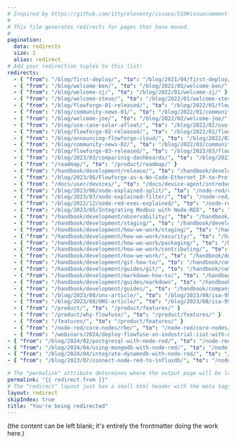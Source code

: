 ```yaml
---
# Inspired by https://github.com/11ty/eleventy/issues/510#issuecomment-824104799
#
# This file generates redirects for pages that have moved.
#
pagination:
  data: redirects
  size: 1
  alias: redirect
# Add your redirection tuples to this list!
redirects:
  - { "from": "/blog/first-deploy/", "to": "/blog/2021/04/first-deploy/"}
  - { "from": "/blog/welcome-ben/", "to": "/blog/2021/05/welcome-ben/" }
  - { "from": "/blog/welcome-zj/", "to": "/blog/2022/01/welcome-zj/" }
  - { "from": "/blog/welcome-steve/", "to": "/blog/2022/01/welcome-steve/" }
  - { "from": "/blog/flowforge-01-released/", "to": "/blog/2022/01/flowforge-01-released/" }
  - { "from": "/blog/community-news-01/", "to": "/blog/2022/01/community-news-01/" }
  - { "from": "/blog/welcome-joe/", "to": "/blog/2022/02/welcome-joe/" }
  - { "from": "/blog/use-case-solar-afloat/", "to": "/blog/2022/02/use-case-solar-afloat/" }
  - { "from": "/blog/flowforge-02-released/", "to": "/blog/2022/02/flowforge-02-released/" }
  - { "from": "/blog/announcing-flowforge-cloud/", "to": "/blog/2022/02/announcing-flowforge-cloud/" }
  - { "from": "/blog/community-news-02/", "to": "/blog/2022/03/community-news-02/" }
  - { "from": "/blog/flowforge-03-released/", "to": "/blog/2022/03/flowforge-03-released/" }
  - { "from": "/blog/2023/03/comparinig-dashboards/", "to": "/blog/2023/03/comparing-node-red-dashboards" }
  - { "from": "/roadmap/", "to": "/product/roadmap/" }
  - { "from": "/handbook/development/release/", "to": "/handbook/development/releases/" }
  - { "from": "/blog/2023/06/Flowforge-as-a-No-Code-Ethernet_IP-to-Profinet-Protocol-Converter/", "to": "/blog/2023/06/node-red-as-a-no-code-ethernet_ip-to-s7-protocol-converter/" }
  - { "from": "/docs/user/devices/", "to": "/docs/device-agent/introduction" }
  - { "from": "/blog/2023/06/node-explained-split/", "to": "/node-red/core-nodes/split/"}
  - { "from": "/blog/2023/07/node-explained-filter/", "to": "/node-red/core-nodes/rbe/"}
  - { "from": "/blog/2022/12/node-red-exec-explained/", "to": "/node-red/core-nodes/exec/"}
  - { "from": "/blog/2023/05/Integrating Modbus with Node-RED", "to": "/blog/2023/05/integrating-modbus-with-node-red/"}
  - { "from": "/handbook/development/observability/", "to": "/handbook/development/ops/observability/" }
  - { "from": "/handbook/development/staging/", "to": "/handbook/development/ops/staging/" }
  - { "from": "/handbook/development/how-we-work/staging/", "to": "/handbook/development/ops/staging/" }
  - { "from": "/handbook/development/how-we-work/security/", "to": "/handbook/development/security/" }
  - { "from": "/handbook/development/how-we-work/packaging/", "to": "/handbook/development/packaging/" }
  - { "from": "/handbook/development/how-we-work/contributing/", "to": "/handbook/development/contributing/" }
  - { "from": "/handbook/development/how-we-work/", "to": "/handbook/development/" }
  - { "from": "/handbook/development/git-how-to/", "to": "/handbook/company/guides/git/" }
  - { "from": "/handbook/development/guides/git/", "to": "/handbook/company/guides/git/" }
  - { "from": "/handbook/development/markdown-how-to/", "to": "/handbook/company/guides/markdown/" }
  - { "from": "/handbook/development/guides/markdown", "to": "/handbook/company/guides/markdown/" }
  - { "from": "/handbook/development/guides/", "to": "/handbook/company/guides/" }
  - { "from": "/blog/2023/08/uns-article/", "to": "/blog/2023/08/isa-95-automation-pyramid-to-unified-namespace/" }
  - { "from": "/blog/2023/08/UNS-article/", "to": "/blog/2023/08/isa-95-automation-pyramid-to-unified-namespace/" }
  - { "from": "/product/", "to": "/product/features/" }
  - { "from": "/product/why-flowfuse/", "to": "/product/features/" }
  - { "from": "/features/", "to": "/product/features/" }
  - { "from": "/node-red/core-nodes/rbe/", "to": "/node-red/core-nodes/filter/" }
  - { "from": "/webinars/2024/deploy-flowfuse-on-industrial-iiot-with-ncd-io/", "to": "/webinars/2024/deploy-flowfuse-on-industrial-iot-with-ncd-io/" }
- { "from": "/blog/2024/02/postgresql-with-node-red/", "to": "/node-red/database/postgresql" }
- { "from": "/blog/2024/04/using-mongodb-with-node-red/", "to": "/node-red/database/mongodb" }
- { "from": "/blog/2024/04/integrate-dynamodb-with-node-red/", "to": "/node-red/database/dynamodb" }
- { "from": "/blog/2023/07/connect-node-red-to-influxdb/", "to": "/node-red/database/influxdb" } 

# The "permalink" attribute determines where the output page will be located.
permalink: "{{ redirect.from }}"
# The "redirect" layout just has a small html header with the meta tags that do redirection.
layout: redirect
skipIndex: true
title: "You're being redirected"
---
```

(the content can be left blank; it's entirely the frontmatter doing the work here.)
